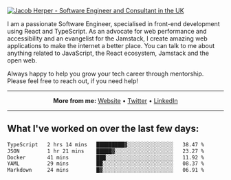 [![Jacob Herper - Software Engineer and Consultant in the UK](https://res.cloudinary.com/jacobherper/image/upload/v1641506277/gh-image.png)](https://jacobherper.com/)

I am a passionate Software Engineer, specialised in front-end development using React and TypeScript. As an advocate for web performance and accessibility and an evangelist for the Jamstack, I create amazing web applications to make the internet a better place. You can talk to me about anything related to JavaScript, the React ecosystem, Jamstack and the open web.

Always happy to help you grow your tech career through mentorship. Please feel free to reach out, if you need help!

---

<p align="center">
  <strong>More from me:</strong> 
  <a href="https://jacobherper.com/">Website</a> •
  <a href="https://twitter.com/intent/follow?screen_name=jakeherp&tw_p=followbutton">Twitter</a> •
  <a href="https://www.linkedin.com/in/jacobherper/">LinkedIn</a>
</p>

---

## What I've worked on over the last few days:

<!--START_SECTION:waka-->

```txt
TypeScript   2 hrs 14 mins   █████████▓░░░░░░░░░░░░░░░   38.47 %
JSON         1 hr 21 mins    █████▓░░░░░░░░░░░░░░░░░░░   23.27 %
Docker       41 mins         ███░░░░░░░░░░░░░░░░░░░░░░   11.92 %
YAML         29 mins         ██░░░░░░░░░░░░░░░░░░░░░░░   08.37 %
Markdown     24 mins         █▓░░░░░░░░░░░░░░░░░░░░░░░   06.91 %
```

<!--END_SECTION:waka-->
